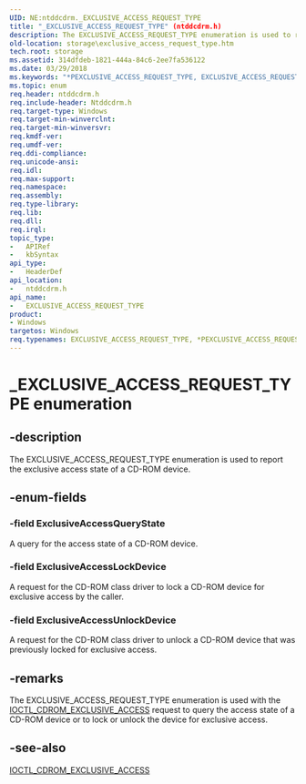 ```yaml
---
UID: NE:ntddcdrm._EXCLUSIVE_ACCESS_REQUEST_TYPE
title: "_EXCLUSIVE_ACCESS_REQUEST_TYPE" (ntddcdrm.h)
description: The EXCLUSIVE_ACCESS_REQUEST_TYPE enumeration is used to report the exclusive access state of a CD-ROM device.
old-location: storage\exclusive_access_request_type.htm
tech.root: storage
ms.assetid: 314dfdeb-1821-444a-84c6-2ee7fa536122
ms.date: 03/29/2018
ms.keywords: "*PEXCLUSIVE_ACCESS_REQUEST_TYPE, EXCLUSIVE_ACCESS_REQUEST_TYPE, EXCLUSIVE_ACCESS_REQUEST_TYPE enumeration [Storage Devices], ExclusiveAccessLockDevice, ExclusiveAccessQueryState, ExclusiveAccessUnlockDevice, PEXCLUSIVE_ACCESS_REQUEST_TYPE, PEXCLUSIVE_ACCESS_REQUEST_TYPE enumeration pointer [Storage Devices], _EXCLUSIVE_ACCESS_REQUEST_TYPE, ntddcdrm/EXCLUSIVE_ACCESS_REQUEST_TYPE, ntddcdrm/ExclusiveAccessLockDevice, ntddcdrm/ExclusiveAccessQueryState, ntddcdrm/ExclusiveAccessUnlockDevice, ntddcdrm/PEXCLUSIVE_ACCESS_REQUEST_TYPE, storage.exclusive_access_request_type, structs-CD-ROM_0b0d7aae-3085-422c-84c4-555d935ca176.xml"
ms.topic: enum
req.header: ntddcdrm.h
req.include-header: Ntddcdrm.h
req.target-type: Windows
req.target-min-winverclnt: 
req.target-min-winversvr: 
req.kmdf-ver: 
req.umdf-ver: 
req.ddi-compliance: 
req.unicode-ansi: 
req.idl: 
req.max-support: 
req.namespace: 
req.assembly: 
req.type-library: 
req.lib: 
req.dll: 
req.irql: 
topic_type:
-	APIRef
-	kbSyntax
api_type:
-	HeaderDef
api_location:
-	ntddcdrm.h
api_name:
-	EXCLUSIVE_ACCESS_REQUEST_TYPE
product:
- Windows
targetos: Windows
req.typenames: EXCLUSIVE_ACCESS_REQUEST_TYPE, *PEXCLUSIVE_ACCESS_REQUEST_TYPE
---
```


# _EXCLUSIVE_ACCESS_REQUEST_TYPE enumeration


## -description


The EXCLUSIVE_ACCESS_REQUEST_TYPE enumeration is used to report the exclusive access state of a CD-ROM device.


## -enum-fields




### -field ExclusiveAccessQueryState

A query for the access state of a CD-ROM device.


### -field ExclusiveAccessLockDevice

A request for the CD-ROM class driver to lock a CD-ROM device for exclusive access by the caller.


### -field ExclusiveAccessUnlockDevice

A request for the CD-ROM class driver to unlock a CD-ROM device that was previously locked for exclusive access.


## -remarks



The EXCLUSIVE_ACCESS_REQUEST_TYPE enumeration is used with the <a href="https://msdn.microsoft.com/library/windows/hardware/ff559327">IOCTL_CDROM_EXCLUSIVE_ACCESS</a> request to query the access state of a CD-ROM device or to lock or unlock the device for exclusive access.




## -see-also




<a href="https://msdn.microsoft.com/library/windows/hardware/ff559327">IOCTL_CDROM_EXCLUSIVE_ACCESS</a>
 

 

